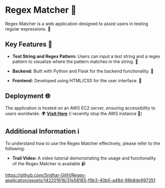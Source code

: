 # Regex Matcher 🧶

Regex Matcher is a web application designed to assist users in testing regular expressions. 🚀

## Key Features 🎉

- **Test String and Regex Pattern:** Users can input a test string and a regex pattern to visualize where the pattern matches in the string. 🧩

- **Backend:** Built with Python and Flask for the backend functionality. 🐍

- **Frontend:** Developed using HTML/CSS for the user interface. 🎨

## Deployment 🌐

The application is hosted on an AWS EC2 server, ensuring accessibility to users worldwide. 🌍
**<a href="http://54.87.159.227:5000/">Visit Here</a>**  (i recently stop the AWS instance 🤫)
## Additional Information ℹ️

To understand how to use the Regex Matcher effectively, please refer to the following:

- **Trail Video:** A video tutorial demonstrating the usage and functionality of the Regex Matcher is available 📹

https://github.com/Sridhar-GitH/Regex-application/assets/142201616/31e58185-f9b3-40b5-a48d-98b8de997351


